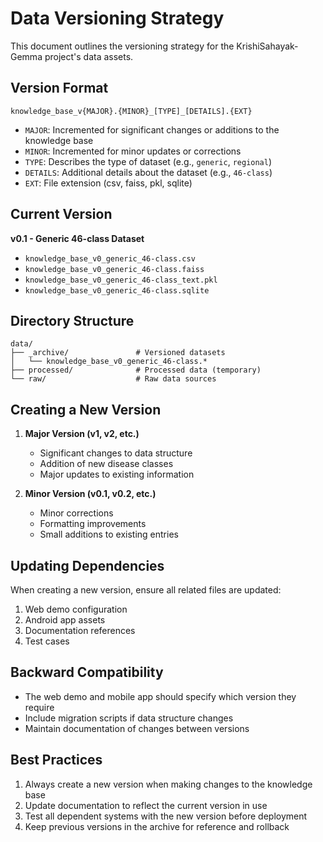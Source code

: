 # Data Versioning Strategy

This document outlines the versioning strategy for the KrishiSahayak-Gemma project's data assets.

## Version Format

```
knowledge_base_v{MAJOR}.{MINOR}_[TYPE]_[DETAILS].{EXT}
```

- `MAJOR`: Incremented for significant changes or additions to the knowledge base
- `MINOR`: Incremented for minor updates or corrections
- `TYPE`: Describes the type of dataset (e.g., `generic`, `regional`)
- `DETAILS`: Additional details about the dataset (e.g., `46-class`)
- `EXT`: File extension (csv, faiss, pkl, sqlite)

## Current Version

**v0.1 - Generic 46-class Dataset**
- `knowledge_base_v0_generic_46-class.csv`
- `knowledge_base_v0_generic_46-class.faiss`
- `knowledge_base_v0_generic_46-class_text.pkl`
- `knowledge_base_v0_generic_46-class.sqlite`

## Directory Structure

```
data/
├── _archive/               # Versioned datasets
│   └── knowledge_base_v0_generic_46-class.*
├── processed/              # Processed data (temporary)
└── raw/                    # Raw data sources
```

## Creating a New Version

1. **Major Version (v1, v2, etc.)**
   - Significant changes to data structure
   - Addition of new disease classes
   - Major updates to existing information

2. **Minor Version (v0.1, v0.2, etc.)**
   - Minor corrections
   - Formatting improvements
   - Small additions to existing entries

## Updating Dependencies

When creating a new version, ensure all related files are updated:

1. Web demo configuration
2. Android app assets
3. Documentation references
4. Test cases

## Backward Compatibility

- The web demo and mobile app should specify which version they require
- Include migration scripts if data structure changes
- Maintain documentation of changes between versions

## Best Practices

1. Always create a new version when making changes to the knowledge base
2. Update documentation to reflect the current version in use
3. Test all dependent systems with the new version before deployment
4. Keep previous versions in the archive for reference and rollback
